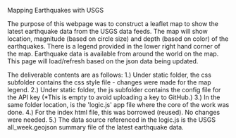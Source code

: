 Mapping Earthquakes with USGS

The purpose of this webpage was to construct a leaflet map to show the latest earthquake data from the USGS data feeds.  The map will show location, magnitude
(based on circle size) and depth (based on color) of the earthquakes.  There is a legend provided in the lower right hand corner of the map. Earthquake data is
available from around the world on the map. This page will load/refresh based on the json data being updated.

The deliverable contents are as follows:
1.) Under static folder, the css subfolder contains the css style file - changes were made for the map legend. 
2.) Under static folder, the js subfolder contains the config file for the API key (*This is empty to avoid uploading a key to GitHub.) 
3.) In the same folder location, is the 'logic.js' app file where the core of the work was done. 
4.) For the index html file, this was borrowed (reused). No changes were needed. 
5.) The data source referenced in the logic.js is the USGS all_week.geojson summary file of the latest earthquake data.